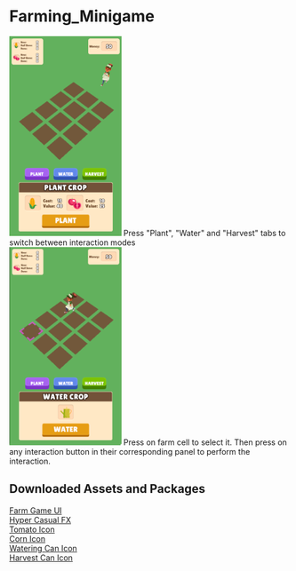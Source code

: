 # Farming_Minigame

<img src="images/plant panel.png" width="40%">
Press "Plant", "Water" and "Harvest" tabs to switch between interaction modes
<br>
<img src="images/water panel.png" width="40%">
Press on farm cell to select it. Then press on any interaction button in their corresponding panel to perform the interaction.
<br>

## Downloaded Assets and Packages
[Farm Game UI](https://assetstore.unity.com/packages/2d/gui/farm-game-ui-starter-2d-318607) 
<br>
[Hyper Casual FX](https://assetstore.unity.com/packages/vfx/particles/hyper-casual-fx-200333)
<br>
[Tomato Icon](https://icons8.com/icon/B3GArIks2sS3/tomato)
<br>
[Corn Icon](https://icons8.com/icon/13285/corn)
<br>
[Watering Can Icon](https://icons8.com/icon/oDlC8L5xJxAq/watering-can)
<br>
[Harvest Can Icon](https://icons8.com/icon/LK4BRNaQR062/harvest)
<br>
